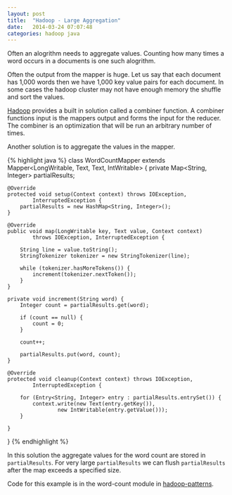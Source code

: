 ```yaml
---
layout: post
title:  "Hadoop - Large Aggregation"
date:   2014-03-24 07:07:48
categories: hadoop java
---
```


Often an alogrithm needs to aggregate values.  Counting how many times a word occurs in a documents is one such alogrithm.  

Often the output from the mapper is huge. Let us say that each document has 1,000 words then we have 1,000 key value pairs for each document.  In some cases the hadoop cluster may not have enough memory the shuffle and  sort the values.

[Hadoop][hadoop] provides a built in solution called a combiner function.  A combiner functions input is the mappers output and forms the input for the reducer.  The combiner is an optimization that will be run an arbitrary number of times.

Another solution is to aggregate the values in the mapper.

{% highlight java %}
class WordCountMapper extends Mapper<LongWritable, Text, Text, IntWritable> {
    private Map<String, Integer> partialResults;

    @Override
    protected void setup(Context context) throws IOException,
            InterruptedException {
        partialResults = new HashMap<String, Integer>();
    }

    @Override
    public void map(LongWritable key, Text value, Context context)
            throws IOException, InterruptedException {

        String line = value.toString();
        StringTokenizer tokenizer = new StringTokenizer(line);

        while (tokenizer.hasMoreTokens()) {
            increment(tokenizer.nextToken());
        }
    }

    private void increment(String word) {
        Integer count = partialResults.get(word);

        if (count == null) {
            count = 0;
        }

        count++;

        partialResults.put(word, count);
    }

    @Override
    protected void cleanup(Context context) throws IOException,
            InterruptedException {

        for (Entry<String, Integer> entry : partialResults.entrySet()) {
            context.write(new Text(entry.getKey()),
                    new IntWritable(entry.getValue()));
        }

    }
}
{% endhighlight %}

In this solution the aggregate values for the word count are stored in `partialResults`.  For very large `partialResults` we can flush `partialResults` after the map exceeds a specified size.

Code for this example is in the word-count module in [hadoop-patterns](https://github.com/jesg/hadoop-patterns).

[hadoop]: https://hadoop.apache.org/